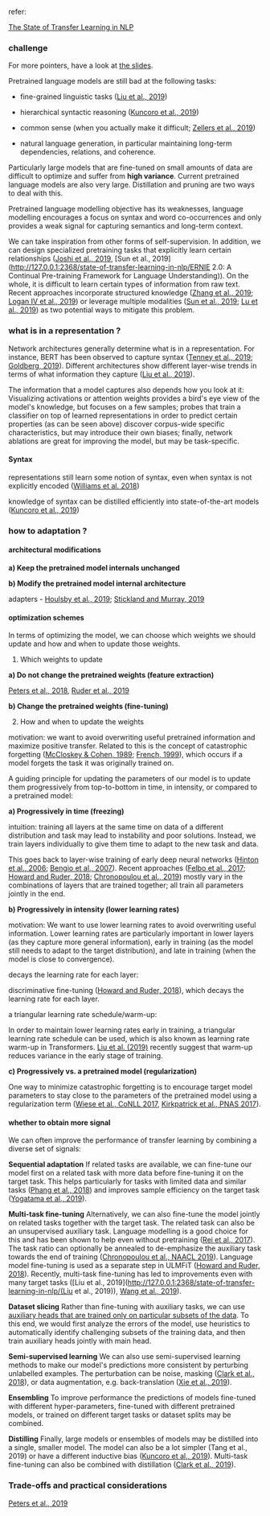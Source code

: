 refer:

[The State of Transfer Learning in NLP](<http://ruder.io/state-of-transfer-learning-in-nlp/>)



### challenge

For more pointers, have a look at [the slides](https://docs.google.com/presentation/d/1fIhGikFPnb7G5kr58OvYC3GN4io7MznnM0aAgadvJfc/edit#slide=id.g569f436ced_0_34).

Pretrained language models are still bad at the following tasks:

+ fine-grained linguistic tasks ([Liu et al., 2019](https://arxiv.org/abs/1903.08855))

+ hierarchical syntactic reasoning ([Kuncoro et al., 2019](https://www.aclweb.org/anthology/P19-1337))

+ common sense (when you actually make it difficult; [Zellers et al., 2019](https://arxiv.org/abs/1905.07830))

+ natural language generation, in particular maintaining long-term dependencies, relations, and coherence.

  

Particularly large models that are fine-tuned on small amounts of data are difficult to optimize and suffer from **high variance**. Current pretrained language models are also very large. Distillation and pruning are two ways to deal with this.



Pretrained language modelling objective has its weaknesses, language modelling encourages a focus on syntax and word co-occurrences and only provides a weak signal for capturing semantics and long-term context.

We can take inspiration from other forms of self-supervision. In addition, we can design specialized pretraining tasks that explicitly learn certain relationships ([Joshi et al., 2019](https://arxiv.org/abs/1907.10529), [Sun et al., 2019](http://127.0.0.1:2368/state-of-transfer-learning-in-nlp/ERNIE 2.0: A Continual Pre-training Framework for Language Understanding)). On the whole, it is difficult to learn certain types of information from raw text. Recent approaches incorporate structured knowledge ([Zhang et al., 2019](http://arxiv.org/abs/1905.07129); [Logan IV et al., 2019](https://www.aclweb.org/anthology/P19-1598)) or leverage multiple modalities ([Sun et al., 2019](https://arxiv.org/abs/1904.01766); [Lu et al., 2019](https://arxiv.org/abs/1908.02265)) as two potential ways to mitigate this problem.



### what is in a  representation ?

Network architectures generally determine what is in a representation. For instance, BERT has been observed to capture syntax ([Tenney et al., 2019](https://arxiv.org/abs/1905.05950); [Goldberg, 2019](https://arxiv.org/abs/1901.05287)). Different architectures show different layer-wise trends in terms of what information they capture ([Liu et al., 2019](https://www.aclweb.org/anthology/N19-1112)).

The information that a model captures also depends how you look at it: Visualizing activations or attention weights provides a bird's eye view of the model's knowledge, but focuses on a few samples; probes that train a classifier on top of learned representations in order to predict certain properties (as can be seen above) discover corpus-wide specific characteristics, but may introduce their own biases; finally, network ablations are great for improving the model, but may be task-specific.

#### Syntax

representations still learn some notion of syntax, even when syntax is not explicitly encoded ([Williams et al. 2018](https://www.mitpressjournals.org/doi/pdfplus/10.1162/tacl_a_00019))

knowledge of syntax can be distilled efficiently into state-of-the-art models ([Kuncoro et al., 2019](https://www.aclweb.org/anthology/P19-1337))



### how to adaptation ?

#### architectural modifications

**a) Keep the pretrained model internals unchanged**



**b) Modify the pretrained model internal architecture**

adapters - [Houlsby et al., 2019](https://arxiv.org/abs/1902.00751); [Stickland and Murray, 2019](https://arxiv.org/abs/1902.02671)



#### optimization schemes 

In terms of optimizing the model, we can choose which weights we should update and how and when to update those weights.

1. Which weights to update

**a) Do not change the pretrained weights (feature extraction)**

[Peters et al., 2018](https://arxiv.org/abs/1802.05365), [Ruder et al., 2019](https://arxiv.org/abs/1705.08142)

**b) Change the pretrained weights (fine-tuning)** 



2. How and when to update the weights

motivation: we want to avoid overwriting useful pretrained information and maximize positive transfer. Related to this is the concept of catastrophic forgetting ([McCloskey & Cohen, 1989](https://www.sciencedirect.com/science/article/pii/S0079742108605368); [French, 1999](http://citeseerx.ist.psu.edu/viewdoc/download?doi=10.1.1.480.7627&rep=rep1&type=pdf)), which occurs if a model forgets the task it was originally trained on.

A guiding principle for updating the parameters of our model is to update them progressively from top-to-bottom in time, in intensity, or compared to a pretrained model:

**a) Progressively in time (freezing)**

intuition: training all layers at the same time on data of a different distribution and task may lead to instability and poor solutions. Instead, we train layers individually to give them time to adapt to the new task and data.

This goes back to layer-wise training of early deep neural networks ([Hinton et al., 2006](https://www.cs.toronto.edu/~hinton/absps/fastnc.pdf); [Bengio et al., 2007](https://papers.nips.cc/paper/3048-greedy-layer-wise-training-of-deep-networks.pdf)). Recent approaches ([Felbo et al., 2017](https://www.aclweb.org/anthology/D17-1169); [Howard and Ruder, 2018](https://arxiv.org/abs/1801.06146); [Chronopoulou et al., 2019](https://arxiv.org/abs/1902.10547)) mostly vary in the combinations of layers that are trained together; all train all parameters jointly in the end. 

**b) Progressively in intensity (lower learning rates)**

motivation: We want to use lower learning rates to avoid overwriting useful information. Lower learning rates are particularly important in lower layers (as they capture more general information), early in training (as the model still needs to adapt to the target distribution), and late in training (when the model is close to convergence). 



decays the learning rate for each layer:

discriminative fine-tuning ([Howard and Ruder, 2018](https://aclweb.org/anthology/P18-1031)), which decays the learning rate for each layer. 



a triangular learning rate schedule/warm-up:

In order to maintain lower learning rates early in training, a triangular learning rate schedule can be used, which is also known as learning rate warm-up in Transformers. [Liu et al. (2019)](https://arxiv.org/abs/1908.03265) recently suggest that warm-up reduces variance in the early stage of training.



**c) Progressively vs. a pretrained model (regularization)**

One way to minimize catastrophic forgetting is to encourage target model parameters to stay close to the parameters of the pretrained model using a regularization term ([Wiese et al., CoNLL 2017](https://www.aclweb.org/anthology/K17-1029), [Kirkpatrick et al., PNAS 2017](https://www.pnas.org/content/114/13/3521)).





#### whether to obtain more signal

We can often improve the performance of transfer learning by combining a diverse set of signals:

**Sequential adaptation**  If related tasks are available, we can fine-tune our model first on a related task with more data before fine-tuning it on the target task. This
helps particularly for tasks with limited data and similar tasks ([Phang et al., 2018](https://arxiv.org/abs/1811.01088v2)) and improves sample efficiency on the target task ([Yogatama et al., 2019](https://arxiv.org/abs/1901.11373)).

**Multi-task fine-tuning**  Alternatively, we can also fine-tune the model jointly on related tasks together with the target task. The related task can also be an unsupervised auxiliary task. Language modelling is a good choice for this and has been shown to help even without pretraining ([Rei et al., 2017](https://arxiv.org/abs/1704.07156)). The task ratio can optionally be annealed to de-emphasize the auxiliary task towards the end of training ([Chronopoulou et al., NAACL 2019](https://arxiv.org/abs/1902.10547)). Language model fine-tuning is used as a separate step in ULMFiT ([Howard and Ruder, 2018](https://aclweb.org/anthology/P18-1031)). Recently, multi-task fine-tuning has led to improvements even with many target tasks ([Liu et al., 2019](http://127.0.0.1:2368/state-of-transfer-learning-in-nlp/(Liu et al., 2019)), [Wang et al., 2019](https://www.aclweb.org/anthology/P19-1439)).

**Dataset slicing**  Rather than fine-tuning with auxiliary tasks, we can use [auxiliary heads that are trained only on particular subsets of the data](https://dawn.cs.stanford.edu/2019/03/22/glue/). To this end, we would first analyze the errors of the model, use heuristics to automatically identify challenging subsets of the training data, and then train auxiliary heads jointly with main head.

**Semi-supervised learning**  We can also use semi-supervised learning methods to make our model's predictions more consistent by perturbing unlabelled examples. The perturbation can be noise, masking ([Clark et al., 2018](https://arxiv.org/abs/1809.08370)), or data augmentation, e.g. back-translation ([Xie et al., 2019](https://arxiv.org/abs/1904.12848)).

**Ensembling**  To improve performance the predictions of models fine-tuned with different hyper-parameters, fine-tuned with different pretrained models, or trained on different target tasks or dataset splits may be combined.

**Distilling**  Finally, large models or ensembles of models may be distilled into a single, smaller model. The model can also be a lot simpler (Tang et al., 2019) or have a different inductive bias ([Kuncoro et al., 2019](https://www.aclweb.org/anthology/P19-1337)). Multi-task fine-tuning can also be combined with distillation ([Clark et al., 2019](https://arxiv.org/abs/1907.04829)).

### Trade-offs and practical considerations

[Peters et al., 2019](https://arxiv.org/abs/1903.05987)



















